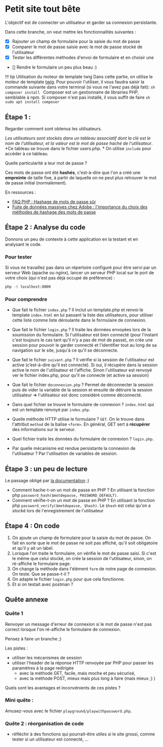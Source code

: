 # Petit site tout bête

L'objectif est de connecter un utilisateur et garder sa connexion persistante. 

Dans cette branche, on veut mettre les fonctionnalités suivantes : 
- [x] Rajouter un champ de formulaire pour la saisie du mot de passe
- [x] Comparer le mot de passe saisie avec le mot de passe stocké de l'utilisateur
- [x] Tester les différentes méthodes d'envoi de formulaire et en choisir une 
- [] Rendre le formulaire un peu plus beau :)


!!! tip Utilisation du moteur de template twig
    Dans cette partie, on utilise le moteur de template [twig](https://twig.symfony.com/doc/3.x/). 
    Pour pouvoir l'utiliser, il vous faudra saisir la commande suivante dans votre terminal (si vous ne l'avez pas déjà fait): 
    ```sh
    composer install
    ```
    Composer est un gestionnaire de librairies PHP, semblable à npm. 
    Si composer n'est pas installé, il vous suffit de faire 
    ```sh 
    sudo apt install composer
    ```

## Étape 1 : 
Regarder comment sont obtenus les utilisateurs. 

*Les utilisateurs sont stockés dans un tableau associatif dont la clé est le nom de l'utilisateur, et la valeur est le mot de passe haché de l'utilisateur*. 
*Ce tableau se trouve dans le fichier users.php. *
On utilise `include` pour accéder à ce tableau. 

Quelle particularité a leur mot de passe ? 

Ces mots de passe ont été **hashés**, c'est-à-dire que l'on a créé une **empreinte** de taille fixe, à partir de laquelle on ne peut plus retrouver le mot de passe initial (normalement). 

En ressources : 
 - [FAQ PHP : Hashage de mots de passe sûr](https://www.php.net/manual/fr/faq.passwords.php)
 - [Fuite de données massives chez Adobe : l'importance du choix des méthodes de hashage des mots de passe](https://nakedsecurity.sophos.com/2013/11/04/anatomy-of-a-password-disaster-adobes-giant-sized-cryptographic-blunder/)
 
## Étape 2 : Analyse du code
Donnons un peu de contexte à cette application en la testant et en analysant le code. 



### Pour tester
Si vous ne travaillez pas dans un répertoire configuré pour être servi par un serveur Web (apache ou nginx), lancer un serveur PHP local sur le port de votre choix (qui n'est pas déjà occupé de préférence) :
```sh
php -S localhost:8000
```

### Pour comprendre
- Que fait le fichier `index.php` ? 
    Il inclut un template.php et renvoi le template `index.html` en lui passant la liste des utilisateurs, pour utiliser cette liste comme liste déroulante dans le formulaire de connexion. 

- Que fait le fichier `login.php` ?
    Il traite les données envoyées lors de la soumission du formulaire. 
    Si l'utilisateur est bien connecté (pour l'instant c'est toujours le cas tant qu'il n'y a pas de mot de passe), on crée une session pour pouvoir le garder connecté et l'identifier tout au long de sa navigation sur le site, jusqu'à ce qu'il se déconnecte. 

- Que fait le fichier `suivant.php` ?
    Il vérifie si la session de l'utilisateur est active (c’est-à-dire qu'il est connecté). Si oui, il récupère dans la session active le nom de l'utilisateur et l'affiche. Sinon l'utilisateur est renvoyé ver le fichier index.php, pour qu'il se connecte (et active sa session)

- Que fait le fichier `deconnexion.php` ?
    Permet de déconnecter la session puis de vider la variable de la session et ensuite de détruire la session utilisateur => l'utilisateur est donc considéré comme déconnecté. 

- Dans quel fichier se trouve le formulaire de connexion ? 
    `index.html` qui est un template renvoyé par `index.php`.

- Quelle méthode HTTP utilise le formulaire ?
    `GET`. On le trouve dans l'attribut `method` de la balise `<form>`.
    En général, GET sert à **récupérer** des informations sur le serveur. 

- Quel fichier traite les données du formulaire de connexion ?
      `login.php`. 

- Par quelle mécanisme est rendue persistante la connexion de l'utilisateur ? 
    Par l'utilisation de variables de session. 

## Étape 3 : un peu de lecture
Le passage obligé par [la documentation](https://www.php.net/manual/fr/ref.password.php) ;)

  - Comment hache-t-on un mot de passe en PHP ? 
      En utilisant la fonction php `password_hash($motdepasse, PASSWORD_DEFAULT)`.
  - Comment vérifie-t-on un mot de passe en PHP ? 
      En utilisant la fonction php `password_verify($motdepasse, $hash)`.
      Le `$hash`  est celui qu'on a stocké lors de l'enregistrement de l'utilisateur

## Étape 4 : On code

 1. On ajoute un champ de formulaire pour la saisie du mot de passe. On fait en sorte que le mot de passe ne soit pas affiché, qu'il soit obligatoire et qu'il y ait un label. 
 2. Lorsque l'on traite le formulaire, on vérifie le mot de passe saisi. Si c'est le même que celui stocké, on crée la session de l'utilisateur, sinon, on ré-affiche le formulaire page. 
 3. On change la méthode dans l'élément `form` de notre page de connexion. On teste. Que se passe-t-il ? 
 4. On adapte le fichier `login.php` pour que cela fonctionne.
 5. Et si on testait avec postman ? 

## Quête annexe
### Quête 1
Renvoyer un message d'erreur de connexion si le mot de passe n'est pas correct lorsque l'on ré-affiche le formulaire de connexion. 

Pensez à faire un branche ;)

Les pistes : 
 - utiliser les mécanismes de session
 - utiliser l'header de la réponse HTTP renvoyée par PHP pour passer les paramètres à la page redirigée 
   - avec la méthode GET, facile, mais moche et peu sécurisé, 
   - avec la méthode POST, mieux mais plus long à faire (mais mieux ;) )
 
Quels sont les avantages et inconvénients de ces pistes ?

### Mini quête : 
Amusez-vous avec le fichier `playground/playwithpassword.php`. 

### Quête 2 : réorganisation de code
 - réfléchir à des fonctions qui pourrait-être utiles si le site grossi, comme tester si un utilisateur est connecté, ... 

